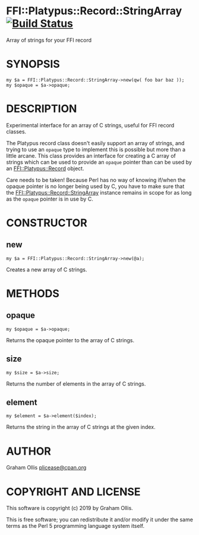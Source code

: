 # FFI::Platypus::Record::StringArray [![Build Status](https://secure.travis-ci.org/Perl5-FFI/FFI-Platypus-Record-StringArray.png)](http://travis-ci.org/Perl5-FFI/FFI-Platypus-Record-StringArray)

Array of strings for your FFI record

# SYNOPSIS

    my $a = FFI::Platypus::Record::StringArray->new(qw( foo bar baz ));
    my $opaque = $a->opaque;

# DESCRIPTION

Experimental interface for an array of C strings, useful for FFI record
classes.

The Platypus record class doesn't easily support an array of strings,
and trying to use an `opaque` type to implement this is possible but more
than a little arcane.  This class provides an interface for creating
a C array of strings which can be used to provide an `opaque` pointer
than can be used by an [FFI::Platypus::Record](https://metacpan.org/pod/FFI::Platypus::Record) object.

Care needs to be taken!  Because Perl has no way of knowing if/when
the opaque pointer is no longer being used by C, you have to make
sure that the [FFI::Platypus::Record::StringArray](https://metacpan.org/pod/FFI::Platypus::Record::StringArray) instance remains
in scope for as long as the `opaque` pointer is in use by C.

# CONSTRUCTOR

## new

    my $a = FFI::Platypus::Record::StringArray->new(@a);

Creates a new array of C strings.

# METHODS

## opaque

    my $opaque = $a->opaque;

Returns the opaque pointer to the array of C strings.

## size

    my $size = $a->size;

Returns the number of elements in the array of C strings.

## element

    my $element = $a->element($index);

Returns the string in the array of C strings at the given index.

# AUTHOR

Graham Ollis <plicease@cpan.org>

# COPYRIGHT AND LICENSE

This software is copyright (c) 2019 by Graham Ollis.

This is free software; you can redistribute it and/or modify it under
the same terms as the Perl 5 programming language system itself.
